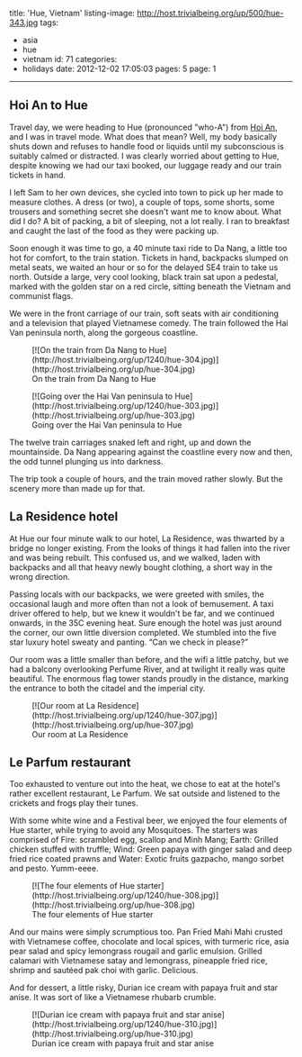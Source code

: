 title: 'Hue, Vietnam'
listing-image: http://host.trivialbeing.org/up/500/hue-343.jpg
tags:
  - asia
  - hue
  - vietnam
id: 71
categories:
  - holidays
date: 2012-12-02 17:05:03
pages: 5
page: 1
---

## Hoi An to Hue

Travel day, we were heading to Hue (pronounced "who-A") from [Hoi An](/2012/12/hoi-an-vietnam/), and I was in travel mode. What does that mean? Well, my body basically shuts down and refuses to handle food or liquids until my subconscious is suitably calmed or distracted. I was clearly worried about getting to Hue, despite knowing we had our taxi booked, our luggage ready and our train tickets in hand.

I left Sam to her own devices, she cycled into town to pick up her made to measure clothes. A dress (or two), a couple of tops, some shorts, some trousers and something secret she doesn't want me to know about. What did I do? A bit of packing, a bit of sleeping, not a lot really. I ran to breakfast and caught the last of the food as they were packing up.

Soon enough it was time to go, a 40 minute taxi ride to Da Nang, a little too hot for comfort, to the train station. Tickets in hand, backpacks slumped on metal seats, we waited an hour or so for the delayed SE4 train to take us north. Outside a large, very cool looking, black train sat upon a pedestal, marked with the golden star on a red circle, sitting beneath the Vietnam and communist flags.

We were in the front carriage of our train, soft seats with air conditioning and a television that played Vietnamese comedy. The train followed the Hai Van peninsula north, along the gorgeous coastline.

<figure class="generated-figure generated-figure--retina generated-figure--620 generated-figure--portrait">[![On the train from Da Nang to Hue](http://host.trivialbeing.org/up/1240/hue-304.jpg)](http://host.trivialbeing.org/up/hue-304.jpg)<figcaption class="generated-figure-caption">On the train from Da Nang to Hue</figcaption></figure>

<figure class="generated-figure generated-figure--retina generated-figure--620 generated-figure--landscape">[![Going over the Hai Van peninsula to Hue](http://host.trivialbeing.org/up/1240/hue-303.jpg)](http://host.trivialbeing.org/up/hue-303.jpg)<figcaption class="generated-figure-caption">Going over the Hai Van peninsula to Hue</figcaption></figure>

The twelve train carriages snaked left and right, up and down the mountainside. Da Nang appearing against the coastline every now and then, the odd tunnel plunging us into darkness.

The trip took a couple of hours, and the train moved rather slowly. But the scenery more than made up for that.

## La Residence hotel

At Hue our four minute walk to our hotel, La Residence, was thwarted by a bridge no longer existing. From the looks of things it had fallen into the river and was being rebuilt. This confused us, and we walked, laden with backpacks and all that heavy newly bought clothing, a short way in the wrong direction.

Passing locals with our backpacks, we were greeted with smiles, the occasional laugh and more often than not a look of bemusement. A taxi driver offered to help, but we knew it wouldn't be far, and we continued onwards, in the 35C evening heat. Sure enough the hotel was just around the corner, our own little diversion completed. We stumbled into the five star luxury hotel sweaty and panting. “Can we check in please?”

Our room was a little smaller than before, and the wifi a little patchy, but we had a balcony overlooking Perfume River, and at twilight it really was quite beautiful. The enormous flag tower stands proudly in the distance, marking the entrance to both the citadel and the imperial city.

<figure class="generated-figure generated-figure--retina generated-figure--620 generated-figure--landscape">[![Our room at La Residence](http://host.trivialbeing.org/up/1240/hue-307.jpg)](http://host.trivialbeing.org/up/hue-307.jpg)<figcaption class="generated-figure-caption">Our room at La Residence</figcaption></figure>

##  Le Parfum restaurant

Too exhausted to venture out into the heat, we chose to eat at the hotel's rather excellent restaurant, Le Parfum. We sat outside and listened to the crickets and frogs play their tunes.

With some white wine and a Festival beer, we enjoyed the four elements of Hue starter, while trying to avoid any Mosquitoes. The starters was comprised of Fire: scrambled egg, scallop and Minh Mang; Earth: Grilled chicken stuffed with truffle; Wind: Green papaya with ginger salad and deep fried rice coated prawns and Water: Exotic fruits gazpacho, mango sorbet and pesto. Yumm-eeee.

<figure class="generated-figure generated-figure--retina generated-figure--620 generated-figure--landscape">[![The four elements of Hue starter](http://host.trivialbeing.org/up/1240/hue-308.jpg)](http://host.trivialbeing.org/up/hue-308.jpg)<figcaption class="generated-figure-caption">The four elements of Hue starter</figcaption></figure>

And our mains were simply scrumptious too. Pan Fried Mahi Mahi crusted with Vietnamese coffee, chocolate and local spices, with turmeric rice, asia pear salad and spicy lemongrass rougail and garlic emulsion. Grilled calamari with Vietnamese satay and lemongrass, pineapple fried rice, shrimp and sautéed pak choi with garlic. Delicious.

And for dessert, a little risky, Durian ice cream with papaya fruit and star anise. It was sort of like a Vietnamese rhubarb crumble.

<figure class="generated-figure generated-figure--retina generated-figure--620 generated-figure--landscape">[![Durian ice cream with papaya fruit and star anise](http://host.trivialbeing.org/up/1240/hue-310.jpg)](http://host.trivialbeing.org/up/hue-310.jpg)<figcaption class="generated-figure-caption">Durian ice cream with papaya fruit and star anise</figcaption></figure>
